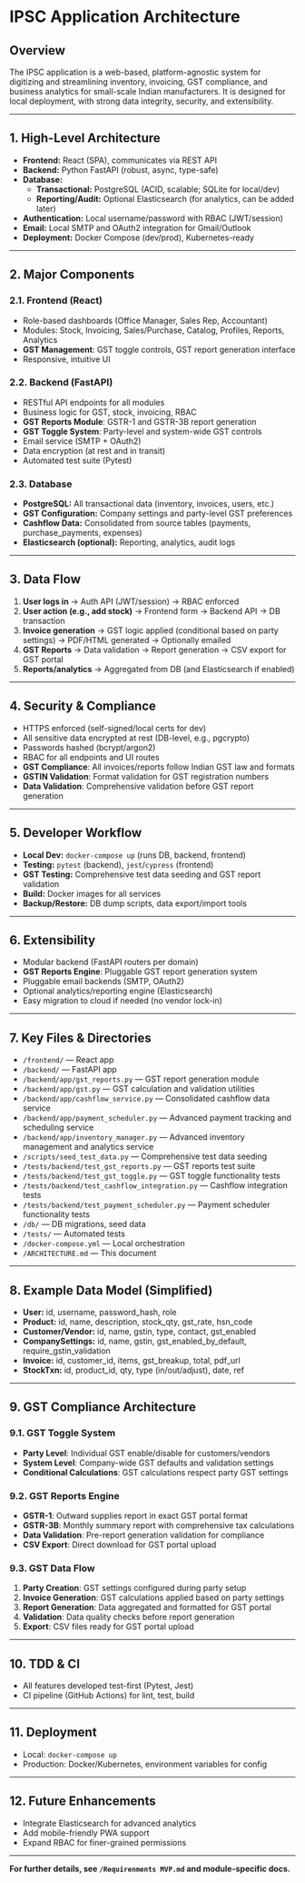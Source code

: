 # IPSC Application Architecture

## Overview

The IPSC application is a web-based, platform-agnostic system for digitizing and streamlining inventory, invoicing, GST compliance, and business analytics for small-scale Indian manufacturers. It is designed for local deployment, with strong data integrity, security, and extensibility.

---

## 1. High-Level Architecture

- **Frontend:** React (SPA), communicates via REST API
- **Backend:** Python FastAPI (robust, async, type-safe)
- **Database:**
  - **Transactional:** PostgreSQL (ACID, scalable; SQLite for local/dev)
  - **Reporting/Audit:** Optional Elasticsearch (for analytics, can be added later)
- **Authentication:** Local username/password with RBAC (JWT/session)
- **Email:** Local SMTP and OAuth2 integration for Gmail/Outlook
- **Deployment:** Docker Compose (dev/prod), Kubernetes-ready

---

## 2. Major Components

### 2.1. Frontend (React)
- Role-based dashboards (Office Manager, Sales Rep, Accountant)
- Modules: Stock, Invoicing, Sales/Purchase, Catalog, Profiles, Reports, Analytics
- **GST Management**: GST toggle controls, GST report generation interface
- Responsive, intuitive UI

### 2.2. Backend (FastAPI)
- RESTful API endpoints for all modules
- Business logic for GST, stock, invoicing, RBAC
- **GST Reports Module**: GSTR-1 and GSTR-3B report generation
- **GST Toggle System**: Party-level and system-wide GST controls
- Email service (SMTP + OAuth2)
- Data encryption (at rest and in transit)
- Automated test suite (Pytest)

### 2.3. Database
- **PostgreSQL:** All transactional data (inventory, invoices, users, etc.)
- **GST Configuration:** Company settings and party-level GST preferences
- **Cashflow Data:** Consolidated from source tables (payments, purchase_payments, expenses)
- **Elasticsearch (optional):** Reporting, analytics, audit logs

---

## 3. Data Flow

1. **User logs in** → Auth API (JWT/session) → RBAC enforced
2. **User action (e.g., add stock)** → Frontend form → Backend API → DB transaction
3. **Invoice generation** → GST logic applied (conditional based on party settings) → PDF/HTML generated → Optionally emailed
4. **GST Reports** → Data validation → Report generation → CSV export for GST portal
5. **Reports/analytics** → Aggregated from DB (and Elasticsearch if enabled)

---

## 4. Security & Compliance

- HTTPS enforced (self-signed/local certs for dev)
- All sensitive data encrypted at rest (DB-level, e.g., pgcrypto)
- Passwords hashed (bcrypt/argon2)
- RBAC for all endpoints and UI routes
- **GST Compliance**: All invoices/reports follow Indian GST law and formats
- **GSTIN Validation**: Format validation for GST registration numbers
- **Data Validation**: Comprehensive validation before GST report generation

---

## 5. Developer Workflow

- **Local Dev:** `docker-compose up` (runs DB, backend, frontend)
- **Testing:** `pytest` (backend), `jest`/`cypress` (frontend)
- **GST Testing:** Comprehensive test data seeding and GST report validation
- **Build:** Docker images for all services
- **Backup/Restore:** DB dump scripts, data export/import tools

---

## 6. Extensibility

- Modular backend (FastAPI routers per domain)
- **GST Reports Engine**: Pluggable GST report generation system
- Pluggable email backends (SMTP, OAuth2)
- Optional analytics/reporting engine (Elasticsearch)
- Easy migration to cloud if needed (no vendor lock-in)

---

## 7. Key Files & Directories

- `/frontend/` — React app
- `/backend/` — FastAPI app
- `/backend/app/gst_reports.py` — GST report generation module
- `/backend/app/gst.py` — GST calculation and validation utilities
- `/backend/app/cashflow_service.py` — Consolidated cashflow data service
- `/backend/app/payment_scheduler.py` — Advanced payment tracking and scheduling service
- `/backend/app/inventory_manager.py` — Advanced inventory management and analytics service
- `/scripts/seed_test_data.py` — Comprehensive test data seeding
- `/tests/backend/test_gst_reports.py` — GST reports test suite
- `/tests/backend/test_gst_toggle.py` — GST toggle functionality tests
- `/tests/backend/test_cashflow_integration.py` — Cashflow integration tests
- `/tests/backend/test_payment_scheduler.py` — Payment scheduler functionality tests
- `/db/` — DB migrations, seed data
- `/tests/` — Automated tests
- `/docker-compose.yml` — Local orchestration
- `/ARCHITECTURE.md` — This document

---

## 8. Example Data Model (Simplified)

- **User:** id, username, password_hash, role
- **Product:** id, name, description, stock_qty, gst_rate, hsn_code
- **Customer/Vendor:** id, name, gstin, type, contact, gst_enabled
- **CompanySettings:** id, name, gstin, gst_enabled_by_default, require_gstin_validation
- **Invoice:** id, customer_id, items, gst_breakup, total, pdf_url
- **StockTxn:** id, product_id, qty, type (in/out/adjust), date, ref

---

## 9. GST Compliance Architecture

### 9.1. GST Toggle System
- **Party Level**: Individual GST enable/disable for customers/vendors
- **System Level**: Company-wide GST defaults and validation settings
- **Conditional Calculations**: GST calculations respect party GST settings

### 9.2. GST Reports Engine
- **GSTR-1**: Outward supplies report in exact GST portal format
- **GSTR-3B**: Monthly summary report with comprehensive tax calculations
- **Data Validation**: Pre-report generation validation for compliance
- **CSV Export**: Direct download for GST portal upload

### 9.3. GST Data Flow
1. **Party Creation**: GST settings configured during party setup
2. **Invoice Generation**: GST calculations applied based on party settings
3. **Report Generation**: Data aggregated and formatted for GST portal
4. **Validation**: Data quality checks before report generation
5. **Export**: CSV files ready for GST portal upload

---

## 10. TDD & CI

- All features developed test-first (Pytest, Jest)
- CI pipeline (GitHub Actions) for lint, test, build

---

## 11. Deployment

- Local: `docker-compose up`
- Production: Docker/Kubernetes, environment variables for config

---

## 12. Future Enhancements

- Integrate Elasticsearch for advanced analytics
- Add mobile-friendly PWA support
- Expand RBAC for finer-grained permissions

---

**For further details, see `/Requirenments MVP.md` and module-specific docs.**
